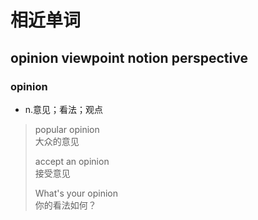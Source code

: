 # 相近单词

## opinion viewpoint notion perspective

### opinion

- n.意见；看法；观点

> popular opinion  
> 大众的意见
>
> accept an opinion  
> 接受意见
>
> What's your opinion  
> 你的看法如何？
